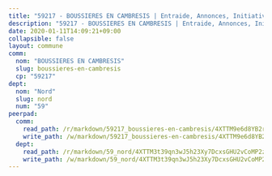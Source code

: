 ```yaml
---
title: "59217 - BOUSSIERES EN CAMBRESIS | Entraide, Annonces, Initiatives"
description: "59217 - BOUSSIERES EN CAMBRESIS | Entraide, Annonces, Initiatives"
date: 2020-01-11T14:09:21+09:00
collapsible: false
layout: commune
comm:
  nom: "BOUSSIERES EN CAMBRESIS"
  slug: boussieres-en-cambresis
  cp: "59217"
dept:
  nom: "Nord"
  slug: nord
  num: "59"
peerpad:
  comm:
    read_path: /r/markdown/59217_boussieres-en-cambresis/4XTTM9e6d8YB2raxzJKwXeaPo1tLLVMese3TQZjJYXAyVHJFf
    write_path: /w/markdown/59217_boussieres-en-cambresis/4XTTM9e6d8YB2raxzJKwXeaPo1tLLVMese3TQZjJYXAyVHJFf-K3TgUdJnkjjDu5MavjqYcLG8fFGZ1PkbJ58y2bqCZ3v1qP9Q3LqDqnNQHgvwLRdSj7vtf2keKmchxU6hjPzLcHWUjLZVNaH9YFrLadShTF25688YSUFiYzBXcTaMDJNp2T8hhnff
  dept:
    read_path: /r/markdown/59_nord/4XTTM3t39qn3wJ5h23Xy7DcxsGHU2vCoMP2z3iS4TUn3TrtdJ
    write_path: /w/markdown/59_nord/4XTTM3t39qn3wJ5h23Xy7DcxsGHU2vCoMP2z3iS4TUn3TrtdJ-K3TgTuZGkuZqXfr6fpmH7pGsMT6ndvZQMyRDze5QBt7XScLWHoBi246kLoDKpTH2Yo4f3AFSSJqGc2ozvNww7qPLqsDjpvahxCbQ6F5znbfjp6kVgaDcTYc9LyhwSfYuCevnvZUQ
---
```


